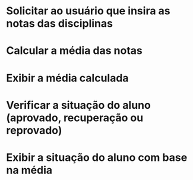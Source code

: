 # Solicitar ao usuário que insira as notas das disciplinas

# Calcular a média das notas

# Exibir a média calculada

# Verificar a situação do aluno (aprovado, recuperação ou reprovado)

# Exibir a situação do aluno com base na média
